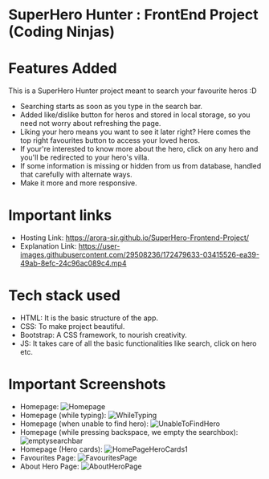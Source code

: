 # SuperHero Hunter : FrontEnd Project (Coding Ninjas)

# Features Added
This is a SuperHero Hunter project meant to search your favourite heros :D
- Searching starts as soon as you type in the search bar.
- Added like/dislike button for heros and stored in local storage, so you need not worry about refreshing the page.
- Liking your hero means you want to see it later right? Here comes the top right favourites button to access your loved heros.
- If your're interested to know more about the hero, click on any hero and you'll be redirected to your hero's villa.
- If some information is missing or hidden from us from database, handled that carefully with alternate ways.
- Make it more and more responsive.

# Important links
- Hosting Link: https://arora-sir.github.io/SuperHero-Frontend-Project/
- Explanation Link: https://user-images.githubusercontent.com/29508236/172479633-03415526-ea39-49ab-8efc-24c96ac089c4.mp4

# Tech stack used
- HTML: It is the basic structure of the app.
- CSS: To make project beautiful.
- Bootstrap: A CSS framework, to nourish creativity.
- JS: It takes care of all the basic functionalities like search, click on hero etc.

# Important Screenshots
- Homepage: ![Homepage](https://user-images.githubusercontent.com/29508236/172091981-75c0d8af-7e9a-42a1-98fb-c3a4ac081d86.png)
- Homepage (while typing): ![WhileTyping](https://user-images.githubusercontent.com/29508236/172092134-98ad6622-1828-439a-bf5b-c4442f8f5ddf.png)
- Homepage (when unable to find hero): ![UnableToFindHero](https://user-images.githubusercontent.com/29508236/172092258-2e2ab482-1a65-4fab-a4b8-234940a8928e.png)
- Homepage (while pressing backspace, we empty the searchbox): ![emptysearchbar](https://user-images.githubusercontent.com/29508236/172092448-67d4dda7-1ca9-4d69-8d8a-94c90d5075ad.png)
- Homepage (Hero cards): ![HomePageHeroCards1](https://user-images.githubusercontent.com/29508236/172092665-6f9ae3b3-9ac1-4f70-9879-67ee6b5a8eb3.jpg)
- Favourites Page: ![FavouritesPage](https://user-images.githubusercontent.com/29508236/172092900-cd4d6e53-5034-43f0-adc1-a7ee811da65b.jpg)
- About Hero Page: ![AboutHeroPage](https://user-images.githubusercontent.com/29508236/172093088-f9da3d55-632d-465b-80d9-2dfa85e44d72.png)





